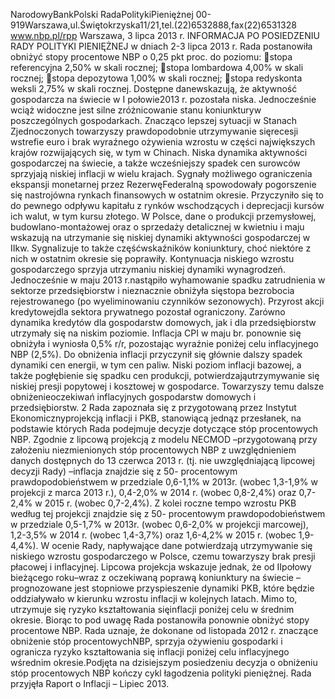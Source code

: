 NarodowyBankPolski
RadaPolitykiPieniężnej
00-919Warszawa,ul.Świętokrzyska11/21,tel.(22)6532888,fax(22)6531328
www.nbp.pl/rpp
Warszawa, 3 lipca 2013 r.
INFORMACJA PO POSIEDZENIU RADY POLITYKI PIENIĘŻNEJ
w dniach 2-3 lipca 2013 r.
Rada postanowiła obniżyć stopy procentowe NBP o 0,25 pkt proc. do poziomu:
stopa referencyjna 2,50% w skali rocznej;
stopa lombardowa 4,00% w skali rocznej;
stopa depozytowa 1,00% w skali rocznej;
stopa redyskonta weksli 2,75% w skali rocznej.
Dostępne danewskazują, że aktywność gospodarcza na świecie w I połowie2013 r. pozostała
niska. Jednocześnie wciąż widoczne jest silne zróżnicowanie stanu koniunkturyw
poszczególnych gospodarkach. Znacząco lepszej sytuacji w Stanach Zjednoczonych
towarzyszy prawdopodobnie utrzymywanie sięrecesji wstrefie euro i brak wyraźnego
ożywienia wzrostu w części największych krajów rozwijających się, w tym w Chinach. Niska
dynamika aktywności gospodarczej na świecie, a także wcześniejszy spadek cen surowców
sprzyjają niskiej inflacji w wielu krajach.
Sygnały możliwego ograniczenia ekspansji monetarnej przez RezerwęFederalną
spowodowały pogorszenie się nastrojówna rynkach finansowych w ostatnim okresie.
Przyczyniło się to do pewnego odpływu kapitału z rynków wschodzących i deprecjacji
kursów ich walut, w tym kursu złotego.
W Polsce, dane o produkcji przemysłowej, budowlano-montażowej oraz o sprzedaży
detalicznej w kwietniu i maju wskazują na utrzymanie się niskiej dynamiki aktywności
gospodarczej w IIkw. Sygnalizuje to także częśćwskaźników koniunktury, choć niektóre z
nich w ostatnim okresie się poprawiły.
Kontynuacja niskiego wzrostu gospodarczego sprzyja utrzymaniu niskiej dynamiki
wynagrodzeń. Jednocześnie w maju 2013 r.nastąpiło wyhamowanie spadku zatrudnienia w
sektorze przedsiębiorstw i nieznacznie obniżyła sięstopa bezrobocia rejestrowanego (po
wyeliminowaniu czynników sezonowych).
Przyrost akcji kredytowejdla sektora prywatnego pozostał ograniczony. Zarówno dynamika
kredytów dla gospodarstw domowych, jak i dla przedsiębiorstw utrzymały się na niskim
poziomie.
Inflacja CPI w maju br. ponownie się obniżyła i wyniosła 0,5% r/r, pozostając wyraźnie
poniżej celu inflacyjnego NBP (2,5%). Do obniżenia inflacji przyczynił się głównie dalszy
spadek dynamiki cen energii, w tym cen paliw. Niski poziom inflacji bazowej, a także
pogłębienie się spadku cen produkcji, potwierdzająutrzymywanie się niskiej presji popytowej
i kosztowej w gospodarce. Towarzyszy temu dalsze obniżenieoczekiwań inflacyjnych
gospodarstw domowych i przedsiębiorstw.
2
Rada zapoznała się z przygotowaną przez Instytut Ekonomicznyprojekcją inflacji i PKB,
stanowiącą jednąz przesłanek, na podstawie których Rada podejmuje decyzje dotyczące stóp
procentowych NBP.
Zgodnie z lipcową projekcją z modelu NECMOD –przygotowaną przy założeniu
niezmienionych stóp procentowych NBP z uwzględnieniem danych dostępnych do 13
czerwca 2013 r. (tj. nie uwzględniającą lipcowej decyzji Rady) –inflacja znajdzie się z 50-
procentowym prawdopodobieństwem w przedziale 0,6-1,1% w 2013r. (wobec 1,3-1,9% w
projekcji z marca 2013 r.), 0,4-2,0% w 2014 r. (wobec 0,8-2,4%) oraz 0,7-2,4% w 2015 r.
(wobec 0,7-2,4%). Z kolei roczne tempo wzrostu PKB według tej projekcji znajdzie się z 50-
procentowym prawdopodobieństwem w przedziale 0,5-1,7% w 2013r. (wobec 0,6-2,0% w
projekcji marcowej), 1,2-3,5% w 2014 r. (wobec 1,4-3,7%) oraz 1,6-4,2% w 2015 r. (wobec
1,9-4,4%).
W ocenie Rady, napływające dane potwierdzają utrzymywanie się niskiego wzrostu
gospodarczego w Polsce, czemu towarzyszy brak presji płacowej i inflacyjnej. Lipcowa
projekcja wskazuje jednak, że od IIpołowy bieżącego roku–wraz z oczekiwaną poprawą
koniunktury na świecie –prognozowane jest stopniowe przyspieszenie dynamiki PKB, które
będzie oddziaływało w kierunku wzrostu inflacji w kolejnych latach. Mimo to, utrzymuje się
ryzyko kształtowania sięinflacji poniżej celu w średnim okresie. Biorąc to pod uwagę Rada
postanowiła ponownie obniżyć stopy procentowe NBP.
Rada uznaje, że dokonane od listopada 2012 r. znaczące obniżenie stóp procentowychNBP,
sprzyja ożywieniu gospodarki i ogranicza ryzyko kształtowania się inflacji poniżej celu
inflacyjnego wśrednim okresie.Podjęta na dzisiejszym posiedzeniu decyzja o obniżeniu stóp
procentowych NBP kończy cykl łagodzenia polityki pieniężnej.
Rada przyjęła Raport o Inflacji – Lipiec 2013.
